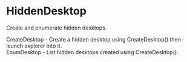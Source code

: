 # HiddenDesktop
Create and enumerate hidden desktops.

CreateDesktop - Create a hidden desktop using CreateDesktop() then launch explorer into it.   
EnumDesktop - List hidden desktops created using CreateDesktop().
